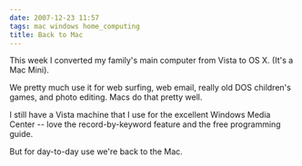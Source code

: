 ```yaml
---
date: 2007-12-23 11:57
tags: mac windows home_computing
title: Back to Mac
---
```


This week I converted my family's main computer from Vista to OS X. (It's a
Mac Mini).

We pretty much use it for web surfing, web email, really old DOS
children's games, and photo editing. Macs do that pretty well.

I still have a
Vista machine that I use for the excellent Windows Media Center -- love the
record-by-keyword feature and the free programming guide.

But for day-to-day
use we're back to the Mac.
